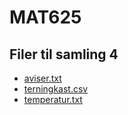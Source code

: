 # MAT625 

## Filer til samling 4



 * [aviser.txt](Data_behandling/aviser.txt)
 * [terningkast.csv](Data_behandling/terningkast.csv)
 * [temperatur.txt](Data_behandling/temperatur.txt)


